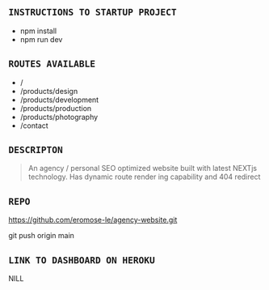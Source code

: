 ## `INSTRUCTIONS TO STARTUP PROJECT`

- npm install
- npm run dev

## `ROUTES AVAILABLE`

- /
- /products/design
- /products/development
- /products/production
- /products/photography
- /contact

## `DESCRIPTON`

> An agency / personal SEO optimized website built with latest NEXTjs technology. Has dynamic route render ing capability and 404 redirect

## `REPO`

https://github.com/eromose-le/agency-website.git

git push origin main

## `LINK TO DASHBOARD ON HEROKU`

NILL
